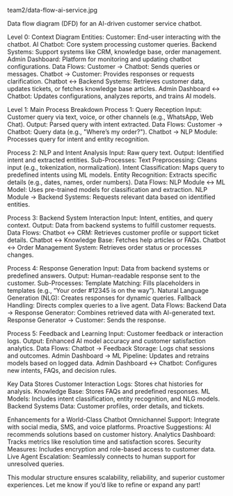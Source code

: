 team2/data-flow-ai-service.jpg



Data flow diagram (DFD) for an AI-driven customer service chatbot. 

Level 0: Context Diagram
Entities:
Customer: End-user interacting with the chatbot.
AI Chatbot: Core system processing customer queries.
Backend Systems: Support systems like CRM, knowledge base, order management.
Admin Dashboard: Platform for monitoring and updating chatbot configurations.
Data Flows:
Customer → Chatbot: Sends queries or messages.
Chatbot → Customer: Provides responses or requests clarification.
Chatbot ↔ Backend Systems: Retrieves customer data, updates tickets, or fetches knowledge base articles.
Admin Dashboard ↔ Chatbot: Updates configurations, analyzes reports, and trains AI models.

Level 1: Main Process Breakdown
Process 1: Query Reception
Input: Customer query via text, voice, or other channels (e.g., WhatsApp, Web Chat).
 Output: Parsed query with intent extracted.
Data Flows:
Customer → Chatbot: Query data (e.g., "Where’s my order?").
Chatbot → NLP Module: Processes query for intent and entity recognition.

Process 2: NLP and Intent Analysis
Input: Raw query text.
 Output: Identified intent and extracted entities.
Sub-Processes:
Text Preprocessing: Cleans input (e.g., tokenization, normalization).
Intent Classification: Maps query to predefined intents using ML models.
Entity Recognition: Extracts specific details (e.g., dates, names, order numbers).
Data Flows:
NLP Module ↔ ML Model: Uses pre-trained models for classification and extraction.
NLP Module → Backend Systems: Requests relevant data based on identified entities.

Process 3: Backend System Interaction
Input: Intent, entities, and query context.
 Output: Data from backend systems to fulfill customer requests.
Data Flows:
Chatbot ↔ CRM: Retrieves customer profile or support ticket details.
Chatbot ↔ Knowledge Base: Fetches help articles or FAQs.
Chatbot ↔ Order Management System: Retrieves order status or processes changes.

Process 4: Response Generation
Input: Data from backend systems or predefined answers.
 Output: Human-readable response sent to the customer.
Sub-Processes:
Template Matching: Fills placeholders in templates (e.g., “Your order #12345 is on the way”).
Natural Language Generation (NLG): Creates responses for dynamic queries.
Fallback Handling: Directs complex queries to a live agent.
Data Flows:
Backend Data → Response Generator: Combines retrieved data with AI-generated text.
Response Generator → Customer: Sends the response.

Process 5: Feedback and Learning
Input: Customer feedback or interaction logs.
 Output: Enhanced AI model accuracy and customer satisfaction analytics.
Data Flows:
Chatbot → Feedback Storage: Logs chat sessions and outcomes.
Admin Dashboard → ML Pipeline: Updates and retrains models based on logged data.
Admin Dashboard ↔ Chatbot: Configures new intents, FAQs, and decision rules.

Key Data Stores
Customer Interaction Logs: Stores chat histories for analysis.
Knowledge Base: Stores FAQs and predefined responses.
ML Models: Includes intent classification, entity recognition, and NLG models.
Backend Systems Data: Customer profiles, order details, and tickets.

Enhancements for a World-Class Chatbot
Omnichannel Support: Integrate with social media, SMS, and voice platforms.
Proactive Suggestions: AI recommends solutions based on customer history.
Analytics Dashboard: Tracks metrics like resolution time and satisfaction scores.
Security Measures: Includes encryption and role-based access to customer data.
Live Agent Escalation: Seamlessly connects to human support for unresolved queries.

This modular structure ensures scalability, reliability, and superior customer experiences. Let me know if you’d like to refine or expand any part!

